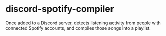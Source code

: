 # discord-spotify-compiler
Once added to a Discord server, detects listening activity from people with connected Spotify accounts, and compiles those songs into a playlist.

